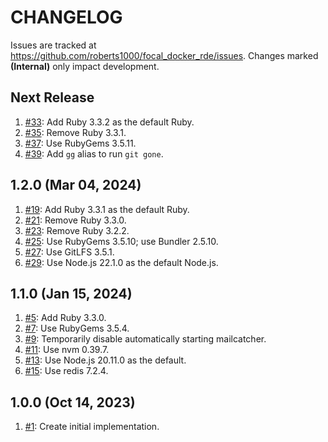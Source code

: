 # CHANGELOG

Issues are tracked at https://github.com/roberts1000/focal_docker_rde/issues. Changes marked **(Internal)** only impact development. 

## Next Release

1. [#33](../../issues/33): Add Ruby 3.3.2 as the default Ruby.
1. [#35](../../issues/35): Remove Ruby 3.3.1.
1. [#37](../../issues/37): Use RubyGems 3.5.11.
1. [#39](../../issues/39): Add `gg` alias to run `git gone`.

## 1.2.0 (Mar 04, 2024)

1. [#19](../../issues/19): Add Ruby 3.3.1 as the default Ruby.
1. [#21](../../issues/21): Remove Ruby 3.3.0.
1. [#23](../../issues/23): Remove Ruby 3.2.2.
1. [#25](../../issues/25): Use RubyGems 3.5.10; use Bundler 2.5.10.
1. [#27](../../issues/27): Use GitLFS 3.5.1.
1. [#29](../../issues/29): Use Node.js 22.1.0 as the default Node.js.

## 1.1.0 (Jan 15, 2024)

1. [#5](../../issues/5): Add Ruby 3.3.0.
1. [#7](../../issues/7): Use RubyGems 3.5.4.
1. [#9](../../issues/9): Temporarily disable automatically starting mailcatcher.
1. [#11](../../issues/11): Use nvm 0.39.7.
1. [#13](../../issues/13): Use Node.js 20.11.0 as the default.
1. [#15](../../issues/15): Use redis 7.2.4.

## 1.0.0 (Oct 14, 2023)

1. [#1](../../issues/1): Create initial implementation.
